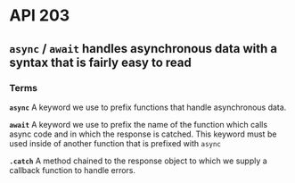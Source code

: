 # API 203 
## `async` / `await` handles asynchronous data with a syntax that is fairly easy to read 

### Terms 
**`async`** 
A keyword we use to prefix functions that handle asynchronous data.

**`await`**
A keyword we use to prefix the name of the function which calls async code and in which the response is catched. This keyword must be used inside of another function that is prefixed with `async`

**`.catch`**
A method chained to the response object to which we supply a callback function to handle errors. 

